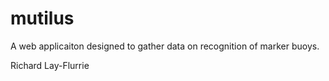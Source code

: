# mutilus

A web applicaiton designed to gather data on recognition of marker buoys.

Richard Lay-Flurrie
